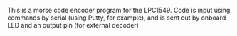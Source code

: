 This is a morse code encoder program for the LPC1549. Code is input using commands by serial (using Putty, for example), and is sent out by onboard LED and an output pin (for external decoder)
